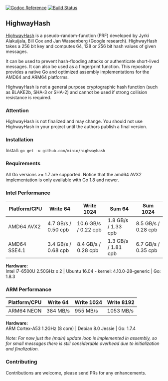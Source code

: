 [![Godoc Reference](https://godoc.org/github.com/minio/highwayhash?status.svg)](https://godoc.org/github.com/minio/highwayhash)
[![Build Status](https://travis-ci.org/minio/highwayhash.svg?branch=master)](https://travis-ci.org/minio/highwayhash)

## HighwayHash

[HighwayHash](https://github.com/google/highwayhash) is a pseudo-random-function (PRF) developed by Jyrki Alakuijala, Bill Cox and Jan Wassenberg (Google research). HighwayHash takes a 256 bit key and computes 64, 128 or 256 bit hash values of given messages.

It can be used to prevent hash-flooding attacks or authenticate short-lived messages. It can also be used as a fingerprint function.
This repository provides a native Go and optimized assembly implementations for the AMD64 and ARM64 platforms.  

HighwayHash is not a general purpose cryptographic hash function (such as BLAKE2b, SHA-3 or SHA-2) and cannot be used if strong collision resistance is required. 

### Attention
HighwayHash is not finalized and may change. You should not use HighwayHash in your project until the authors publish a final version.

### Installation

Install: `go get -u github.com/minio/highwayhash`

### Requirements

All Go versions >= 1.7 are supported. Notice that the amd64 AVX2 implementation is only available with Go 1.8 and newer.

### Intel Performance

Platform/CPU      | Write 64            | Write 1024           | Sum 64              | Sum 1024
----------------- | ------------------- | -------------------- | ------------------- | ------------------- 
AMD64 AVX2        | 4.7 GB/s / 0.50 cpb | 10.6 GB/s / 0.22 cpb | 1.8 GB/s / 1.33 cpb | 8.5 GB/s / 0.28 cpb
AMD64 SSE4.1      | 3.4 GB/s / 0.68 cpb |  8.4 GB/s / 0.28 cpb | 1.3 GB/s / 1.81 cpb | 6.7 GB/s / 0.35 cpb

**Hardware:**  
Intel i7-6500U 2.50GHz x 2 | Ubuntu 16.04 - kernel: 4.10.0-28-generic | Go: 1.8.3  

### ARM Performance

Platform/CPU      | Write 64         | Write 1024        | Write 8192
----------------- | ---------------- | ----------------- | -----------------
ARM64 NEON        | 384 MB/s         | 955 MB/s          | 1053 MB/s


**Hardware:**  
ARM Cortex-A53 1.2GHz (8 core) | Debian 8.0 Jessie | Go: 1.7.4

*Note: For now just the (main) update loop is implemented in assembly, so for small messages there is still considerable overhead due to initialization and finalization.*
### Contributing

Contributions are welcome, please send PRs for any enhancements.